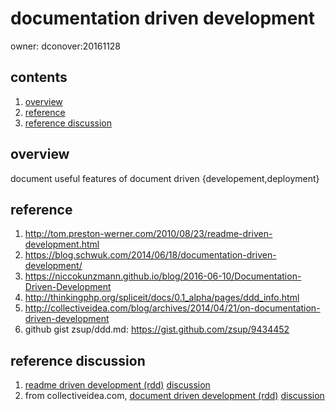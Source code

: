 # documentation driven development

owner: dconover:20161128    

## contents
  1. [overview](#overview)
  1. [reference](#reference)
  1. [reference discussion](#reference-discussion)

## overview
  document useful features of document driven {developement,deployment}

## reference
  1. http://tom.preston-werner.com/2010/08/23/readme-driven-development.html
  1. https://blog.schwuk.com/2014/06/18/documentation-driven-development/
  1. https://niccokunzmann.github.io/blog/2016-06-10/Documentation-Driven-Development
  1. http://thinkingphp.org/spliceit/docs/0.1_alpha/pages/ddd_info.html
  1. http://collectiveidea.com/blog/archives/2014/04/21/on-documentation-driven-development
  1. github gist zsup/ddd.md: https://gist.github.com/zsup/9434452
  

## reference discussion

  1. [readme driven development (rdd)](http://tom.preston-werner.com/2010/08/23/readme-driven-development.html) [discussion](rdd.20161128.notes.md)
  1. from collectiveidea.com, [document  driven development (rdd)](http://collectiveidea.com/blog/archives/2014/04/21/on-documentation-driven-development) [discussion](collectiveidea-ddd.20161128.notes.md)


